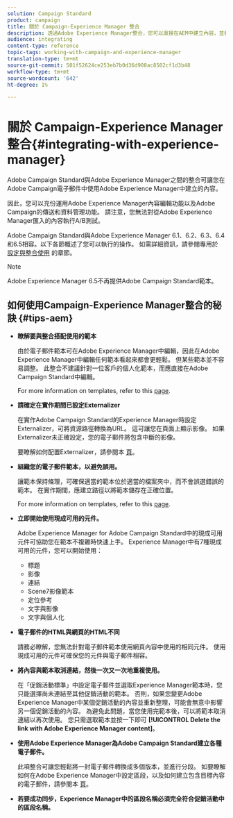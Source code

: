```yaml
---
solution: Campaign Standard
product: campaign
title: 關於 Campaign-Experience Manager 整合
description: 透過Adobe Experience Manager整合，您可以直接在AEM中建立內容，並稍後在Adobe Campaign中使用。
audience: integrating
content-type: reference
topic-tags: working-with-campaign-and-experience-manager
translation-type: tm+mt
source-git-commit: 501f52624ce253eb7b0d36d908ac8502cf1d3b48
workflow-type: tm+mt
source-wordcount: '642'
ht-degree: 1%

---
```



# 關於 Campaign-Experience Manager 整合{#integrating-with-experience-manager}

Adobe Campaign Standard與Adobe Experience Manager之間的整合可讓您在Adobe Campaign電子郵件中使用Adobe Experience Manager中建立的內容。

因此，您可以充份運用Adobe Experience Manager內容編輯功能以及Adobe Campaign的傳送和資料管理功能。 請注意，您無法對從Adobe Experience Manager匯入的內容執行A/B測試。

Adobe Campaign Standard與Adobe Experience Manager 6.1、6.2、6.3、6.4和6.5相容。以下各節概述了您可以執行的操作。 如需詳細資訊，請參閱專用於 [設定](https://docs.adobe.com/content/help/en/experience-manager-65/administering/integration/campaignstandard.html)[與整合使用](https://docs.adobe.com/content/help/en/experience-manager-65/authoring/aem-adobe-campaign/campaign.html) 的章節。

>[!NOTE]
>
> Adobe Experience Manager 6.5不再提供Adobe Campaign Standard範本。

## 如何使用Campaign-Experience Manager整合的秘訣 {#tips-aem}

* **瞭解要與整合搭配使用的範本**

   由於電子郵件範本可在Adobe Experience Manager中編輯，因此在Adobe Experience Manager中編輯任何範本看起來都會更輕鬆。 但某些範本並不容易調整。 此整合不建議針對一位客戶的個人化範本，而應直接在Adobe Campaign Standard中編輯。

   For more information on templates, refer to this [page](https://docs.adobe.com/content/help/en/experience-manager-65/developing/platform/templates/templates.html).

* **請確定在實作期間已設定Externalizer**

   在實作Adobe Campaign Standard的Experience Manager時設定Externalizer，可將資源路徑轉換為URL。 這可讓您在頁面上顯示影像。 如果Externalizer未正確設定，您的電子郵件將包含中斷的影像。

   要瞭解如何配置Externalizer，請參閱本 [頁](https://docs.adobe.com/content/help/en/experience-manager-65/developing/platform/externalizer.html)。

* **組織您的電子郵件範本，以避免誤用。**

   讓範本保持條理，可確保適當的範本位於適當的檔案夾中，而不會誤選錯誤的範本。 在實作期間，應建立路徑以將範本儲存在正確位置。

   For more information on templates, refer to this [page](https://docs.adobe.com/content/help/en/experience-manager-65/developing/platform/templates/templates.html#template-availability).

* **立即開始使用現成可用的元件。**

   Adobe Experience Manager for Adobe Campaign Standard中的現成可用元件可協助您在範本不複雜時快速上手。
Experience Manager中有7種現成可用的元件，您可以開始使用：

   * 標題
   * 影像
   * 連結
   * Scene7影像範本
   * 定位參考
   * 文字與影像
   * 文字與個人化

* **電子郵件的HTML與網頁的HTML不同**

   請務必瞭解，您無法針對電子郵件範本使用網頁內容中使用的相同元件。 使用現成可用的元件可確保您的元件與電子郵件相容。

* **將內容與範本取消連結，然後一次又一次地重複使用。**

   在「促銷活動標準」中設定電子郵件並選取Experience Manager範本時，您只能選擇尚未連結至其他促銷活動的範本。 否則，如果您變更Adobe Experience Manager中某個促銷活動的內容並重新整理，可能會無意中影響另一個促銷活動的內容。
為避免此問題，當您使用完範本後，可以將範本取消連結以再次使用。 您只需選取範本並按一下即可 **[!UICONTROL Delete the link with Adobe Experience Manager content]**。

* **使用Adobe Experience Manager為Adobe Campaign Standard建立各種電子郵件。**

   此項整合可讓您輕鬆將一封電子郵件轉換成多個版本，並進行分段。
如要瞭解如何在Adobe Experience Manager中設定區段，以及如何建立包含目標內容的電子郵件，請參閱本 [頁](https://docs.adobe.com/help/en/experience-manager-65/authoring/aem-adobe-campaign/target-adobe-campaign.html#setting-up-segmentation-in-aem)。

* **若要成功同步，Experience Manager中的區段名稱必須完全符合促銷活動中的區段名稱。**